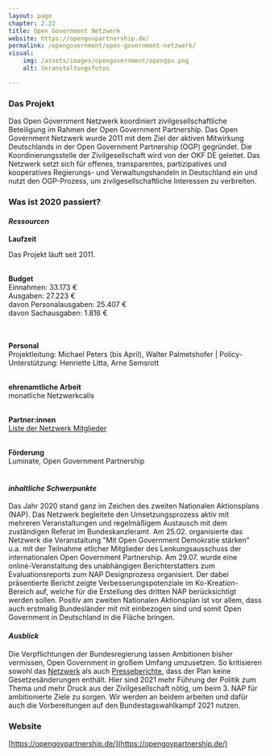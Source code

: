 ```yaml
---
layout: page
chapter: 2.22
title: Open Government Netzwerk
website: https://opengovpartnership.de/
permalink: /opengovernment/open-government-netzwerk/
visual:
    img: /assets/images/opengovernment/opengov.png
    alt: Veranstaltungsfotos

---
```


### Das Projekt

Das Open Government Netzwerk koordiniert zivilgesellschaftliche Beteiligung im Rahmen der Open Government Partnership. Das Open Government Netzwerk wurde 2011 mit dem Ziel der aktiven Mitwirkung Deutschlands in der Open Government Partnership (OGP) gegründet. Die Koordinierungsstelle der Zivilgesellschaft wird von der OKF DE geleitet. Das Netzwerk setzt sich für offenes, transparentes, partizipatives und kooperatives Regierungs- und Verwaltungshandeln in Deutschland ein und nutzt den OGP-Prozess, um zivilgesellschaftliche Interessen zu verbreiten.

### Was ist 2020 passiert?

#### *Ressourcen*

  **Laufzeit** <br>
  
  Das Projekt läuft seit 2011.<br><br>

  **Budget** <br>
  Einnahmen: 33.173 €<br>
  Ausgaben: 27.223 €<br>
  davon Personalausgaben: 25.407 €<br>
  davon Sachausgaben: 1.816 €<br>
  <br><br>

  **Personal** <br>
  Projektleitung: Michael Peters (bis April), Walter Palmetshofer | Policy-Unterstützung: Henriette Litta, Arne Semsrott<br><br>

  **ehrenamtliche Arbeit** <br>
  monatliche Netzwerkcalls<br><br>
  
  **Partner:innen** <br>
  [Liste der Netzwerk Mitglieder](https://opengovpartnership.de/netzwerk/)<br><br>
  
  **Förderung** <br>
  Luminate, Open Government Partnership<br><br>
  
#### *inhaltliche Schwerpunkte*
Das Jahr 2020 stand ganz im Zeichen des zweiten Nationalen Aktionsplans (NAP). Das Netzwerk begleitete den Umsetzungsprozess aktiv mit mehreren Veranstaltungen und regelmäßigem Austausch mit dem zuständigen Referat im Bundeskanzleramt. Am 25.02. organisierte das Netzwerk die Veranstaltung "Mit Open Government Demokratie stärken" u.a. mit der Teilnahme etlicher Mitglieder des Lenkungsausschuss der internationalen Open Government Partnership. Am 29.07. wurde eine online-Veranstaltung des unabhängigen Berichterstatters zum Evaluationsreports zum NAP Designprozess organisiert. Der dabei präsentierte Bericht zeigte Verbesserungspotenziale im Ko-Kreation-Bereich auf, welche für die Erstellung des dritten NAP berücksichtigt werden sollen. Positiv am zweiten Nationalen Aktionsplan ist vor allem, dass auch erstmalig Bundesländer mit mit einbezogen sind und somit Open Government in Deutschland in die Fläche bringen. 

#### *Ausblick*
Die Verpflichtungen der Bundesregierung lassen Ambitionen bisher vermissen, Open Government in großem Umfang umzusetzen. So kritisieren sowohl das [Netzwerk](https://opengovpartnership.de/zweiter-nationale-aktionsplan/) als auch [Presseberichte](https://www.sueddeutsche.de/digital/open-government-bundesregierung-transparenz-1.4586224), dass der Plan keine Gesetzesänderungen enthält.  Hier sind 2021 mehr Führung der Politik zum Thema und mehr Druck aus der Zivilgesellschaft nötig, um beim 3. NAP für ambitionierte Ziele zu sorgen. Wir werden an beidem arbeiten und dafür auch die Vorbereitungen auf den Bundestagswahlkampf 2021 nutzen.

### Website

[https://opengovpartnership.de/](https://opengovpartnership.de/)
